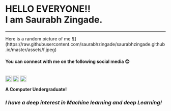 <h1>HELLO EVERYONE!!
<br>
I am Saurabh Zingade.
<br></h1>
<hr>
Here is a random picture of me
![](https://raw.githubusercontent.com/saurabhzingade/saurabhzingade.github.io/master/assets/f.jpeg)
<h4>You can connect with me on the following social media  😊 <h4>
<br>
<a href="https://www.linkedin.com/in/saurabhzingade/">
  <img align="left" alt="My LinkdeIN" width="20px" src="https://cdn.jsdelivr.net/npm/simple-icons@v3/icons/linkedin.svg" />
</a>
<a href="https://twitter.com/Iamsz7">
  <img align="left" alt="My Twitter" width="20px" src="https://cdn.jsdelivr.net/npm/simple-icons@v3/icons/twitter.svg" />
</a>
<a href="https://www.instagram.com/iamszing/">
  <img align="left" alt="My Instagram" width="20px" src="https://cdn.jsdelivr.net/npm/simple-icons@v3/icons/instagram.svg" />
</a>
<br><br>
<B> A Computer Undergraduate!</B>
<br>
<h3><i> I have a deep interest in Machine learning and deep Learning! </i><?h3>
